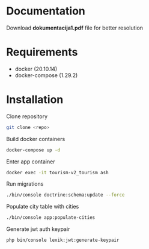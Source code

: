 # Documentation

Download **dokumentacija1.pdf** file for better resolution


# Requirements

- docker (20.10.14)
- docker-compose (1.29.2)

# Installation

Clone repository
```bash
git clone <repo>
```

Build docker containers
```bash
docker-compose up -d
```

Enter app container
```bash
docker exec -it tourism-v2_tourism ash
```

Run migrations
```bash
./bin/console doctrine:schema:update --force
```

Populate city table with cities
```bash
./bin/console app:populate-cities
```

Generate jwt auth keypair
```bash
php bin/console lexik:jwt:generate-keypair
```
